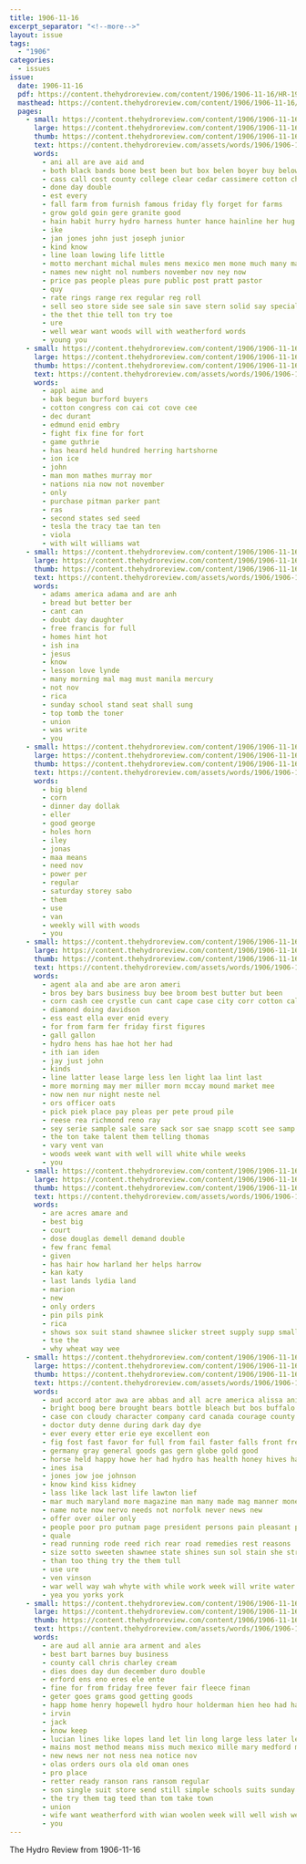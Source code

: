 ```yaml
---
title: 1906-11-16
excerpt_separator: "<!--more-->"
layout: issue
tags:
  - "1906"
categories:
  - issues
issue:
  date: 1906-11-16
  pdf: https://content.thehydroreview.com/content/1906/1906-11-16/HR-1906-11-16.pdf
  masthead: https://content.thehydroreview.com/content/1906/1906-11-16/masthead/HR-1906-11-16.jpg
  pages:
    - small: https://content.thehydroreview.com/content/1906/1906-11-16/small/HR-1906-11-16-01.jpg
      large: https://content.thehydroreview.com/content/1906/1906-11-16/large/HR-1906-11-16-01.jpg
      thumb: https://content.thehydroreview.com/content/1906/1906-11-16/thumbnails/HR-1906-11-16-01.jpg
      text: https://content.thehydroreview.com/assets/words/1906/1906-11-16/HR-1906-11-16-01.txt
      words:
        - ani all are ave aid and
        - both black bands bone best been but box belen boyer buy below boys bees
        - cass call cost county college clear cedar cassimere cotton church cam counter calle can come caddo canyon cristian
        - done day double
        - est every
        - fall farm from furnish famous friday fly forget for farms
        - grow gold goin gere granite good
        - hain habit hurry hydro harness hunter hance hainline her hug
        - ike
        - jan jones john just joseph junior
        - kind know
        - line loan lowing life little
        - motto merchant michal mules mens mexico men mone much many mak meme mill must mer money
        - names new night nol numbers november nov ney now
        - price pas people pleas pure public post pratt pastor
        - quy
        - rate rings range rex regular reg roll
        - sell seo store side see sale sin save stern solid say special sie suit suits school sid sugden shor surplus stock sunday saving
        - the thet thie tell ton try toe
        - ure
        - well wear want woods will with weatherford words
        - young you
    - small: https://content.thehydroreview.com/content/1906/1906-11-16/small/HR-1906-11-16-02.jpg
      large: https://content.thehydroreview.com/content/1906/1906-11-16/large/HR-1906-11-16-02.jpg
      thumb: https://content.thehydroreview.com/content/1906/1906-11-16/thumbnails/HR-1906-11-16-02.jpg
      text: https://content.thehydroreview.com/assets/words/1906/1906-11-16/HR-1906-11-16-02.txt
      words:
        - appl aime and
        - bak begun burford buyers
        - cotton congress con cai cot cove cee
        - dec durant
        - edmund enid embry
        - fight fix fine for fort
        - game guthrie
        - has heard held hundred herring hartshorne
        - ion ice
        - john
        - man mon mathes murray mor
        - nations nia now not november
        - only
        - purchase pitman parker pant
        - ras
        - second states sed seed
        - tesla the tracy tae tan ten
        - viola
        - with wilt williams wat
    - small: https://content.thehydroreview.com/content/1906/1906-11-16/small/HR-1906-11-16-03.jpg
      large: https://content.thehydroreview.com/content/1906/1906-11-16/large/HR-1906-11-16-03.jpg
      thumb: https://content.thehydroreview.com/content/1906/1906-11-16/thumbnails/HR-1906-11-16-03.jpg
      text: https://content.thehydroreview.com/assets/words/1906/1906-11-16/HR-1906-11-16-03.txt
      words:
        - adams america adama and are anh
        - bread but better ber
        - cant can
        - doubt day daughter
        - free francis for full
        - homes hint hot
        - ish ina
        - jesus
        - know
        - lesson love lynde
        - many morning mal mag must manila mercury
        - not nov
        - rica
        - sunday school stand seat shall sung
        - top tomb the toner
        - union
        - was write
        - you
    - small: https://content.thehydroreview.com/content/1906/1906-11-16/small/HR-1906-11-16-04.jpg
      large: https://content.thehydroreview.com/content/1906/1906-11-16/large/HR-1906-11-16-04.jpg
      thumb: https://content.thehydroreview.com/content/1906/1906-11-16/thumbnails/HR-1906-11-16-04.jpg
      text: https://content.thehydroreview.com/assets/words/1906/1906-11-16/HR-1906-11-16-04.txt
      words:
        - big blend
        - corn
        - dinner day dollak
        - eller
        - good george
        - holes horn
        - iley
        - jonas
        - maa means
        - need nov
        - power per
        - regular
        - saturday storey sabo
        - them
        - use
        - van
        - weekly will with woods
        - you
    - small: https://content.thehydroreview.com/content/1906/1906-11-16/small/HR-1906-11-16-05.jpg
      large: https://content.thehydroreview.com/content/1906/1906-11-16/large/HR-1906-11-16-05.jpg
      thumb: https://content.thehydroreview.com/content/1906/1906-11-16/thumbnails/HR-1906-11-16-05.jpg
      text: https://content.thehydroreview.com/assets/words/1906/1906-11-16/HR-1906-11-16-05.txt
      words:
        - agent ala and abe are aron ameri
        - bros bey bars business buy bee broom best butter but been
        - corn cash cee crystle cun cant cape case city corr cotton call
        - diamond doing davidson
        - ess east ella ever enid every
        - for from farm fer friday first figures
        - gall gallon
        - hydro hens has hae hot her had
        - ith ian iden
        - jay just john
        - kinds
        - line latter lease large less len light laa lint last
        - more morning may mer miller morn mccay mound market mee
        - now nen nur night neste nel
        - ors officer oats
        - pick piek place pay pleas per pete proud pile
        - reese rea richmond reno ray
        - sey serie sample sale sare sack sor sae snapp scott see samp seaton sell
        - the ton take talent them telling thomas
        - vary vent van
        - woods week want with well will white while weeks
        - you
    - small: https://content.thehydroreview.com/content/1906/1906-11-16/small/HR-1906-11-16-06.jpg
      large: https://content.thehydroreview.com/content/1906/1906-11-16/large/HR-1906-11-16-06.jpg
      thumb: https://content.thehydroreview.com/content/1906/1906-11-16/thumbnails/HR-1906-11-16-06.jpg
      text: https://content.thehydroreview.com/assets/words/1906/1906-11-16/HR-1906-11-16-06.txt
      words:
        - are acres amare and
        - best big
        - court
        - dose douglas demell demand double
        - few franc femal
        - given
        - has hair how harland her helps harrow
        - kan katy
        - last lands lydia land
        - marion
        - new
        - only orders
        - pin pils pink
        - rica
        - shows sox suit stand shawnee slicker street supply supp small
        - tse the
        - why wheat way wee
    - small: https://content.thehydroreview.com/content/1906/1906-11-16/small/HR-1906-11-16-07.jpg
      large: https://content.thehydroreview.com/content/1906/1906-11-16/large/HR-1906-11-16-07.jpg
      thumb: https://content.thehydroreview.com/content/1906/1906-11-16/thumbnails/HR-1906-11-16-07.jpg
      text: https://content.thehydroreview.com/assets/words/1906/1906-11-16/HR-1906-11-16-07.txt
      words:
        - aud accord ator awa are abbas and all acre america alissa ani alva
        - bright boog bere brought bears bottle bleach but bos buffalo buy billion better book been boy best blue blind box
        - case con cloudy character company card canada courage county can cold col city care credit croy
        - doctor duty denne during dark day dye
        - ever every etter erie eye excellent eon
        - fig fost fast favor for full from fail faster falls front free
        - germany gray general goods gas gern globe gold good
        - horse held happy howe her had hydro has health honey hives hair hed harmony hoffman herding home
        - ines isa
        - jones jow joe johnson
        - know kind kiss kidney
        - lass like lack last life lawton lief
        - mar much maryland more magazine man many made mag manner money milburn men means mand montpelier merit most
        - name note now nervo needs not norfolk never news new
        - offer over oiler only
        - people poor pro putnam page president persons pain pleasant public price per pleasure paw plants pinckney point pak plain
        - quale
        - read running rode reed rich rear road remedies rest reasons
        - size sotto sweeten shawnee state shines sun sol stain she strength spain stay side say seen storm strong states stocks sleep sembly see street said second
        - than too thing try the them tull
        - use ure
        - ven vinson
        - war well way wah whyte with while work week will write water wonder won world windows wells wit ware was wise
        - yea you yorks york
    - small: https://content.thehydroreview.com/content/1906/1906-11-16/small/HR-1906-11-16-08.jpg
      large: https://content.thehydroreview.com/content/1906/1906-11-16/large/HR-1906-11-16-08.jpg
      thumb: https://content.thehydroreview.com/content/1906/1906-11-16/thumbnails/HR-1906-11-16-08.jpg
      text: https://content.thehydroreview.com/assets/words/1906/1906-11-16/HR-1906-11-16-08.txt
      words:
        - are aud all annie ara arment and ales
        - best bart barnes buy business
        - county call chris charley cream
        - dies does day dun december duro double
        - erford ens eno eres ele ente
        - fine for from friday free fever fair fleece finan
        - geter goes grams good getting goods
        - happ home henry hopewell hydro hour holderman hien heo had hawes house holder has
        - irvin
        - jack
        - know keep
        - lucian lines like lopes land let lin long large less later lesson last
        - mains most method means miss much mexico mille mary medford miller men mens man morgan
        - new news ner not ness nea notice nov
        - olas orders ours ola old oman ones
        - pro place
        - retter ready ranson rans ransom regular
        - son single suit store send still simple schools suits sunday see she school say sund
        - the try them tag teed than tom take town
        - union
        - wife want weatherford with wian woolen week will well wish wells willian
        - you
---
```


The Hydro Review from 1906-11-16

<!--more-->

